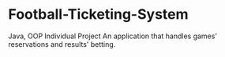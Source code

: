 # Football-Ticketing-System
Java, OOP
Individual Project
An application that handles games' reservations and results' betting.
